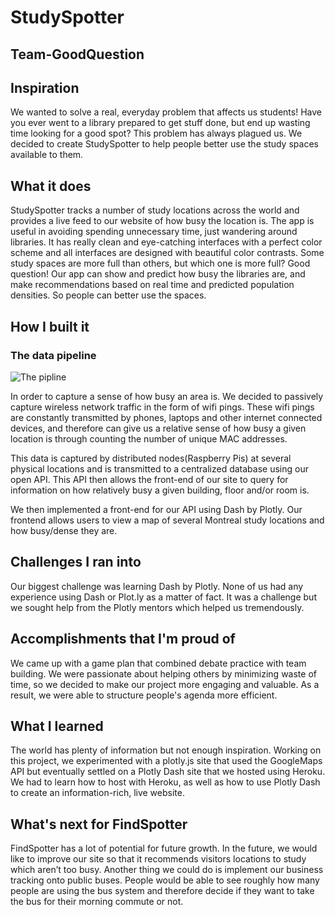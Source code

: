 # StudySpotter
## Team-GoodQuestion

## Inspiration
We wanted to solve a real, everyday problem that affects us students!  Have you ever went to a library prepared to get stuff done, but end up wasting time looking for a good spot?  This problem has always plagued us. We decided to create StudySpotter to help people better use the study spaces available to them. 


## What it does
StudySpotter tracks a number of study locations across the world and provides a live feed to our website of how busy the location is.  The app is useful in avoiding spending unnecessary time, just wandering around libraries. It has really clean and eye-catching interfaces with a perfect color scheme and all interfaces are designed with beautiful color contrasts. 
Some study spaces are more full than others, but which one is more full? Good question! Our app can show and predict how busy the libraries are, and make recommendations based on real time and predicted population densities. So people can better use the spaces.

## How I built it
### The data pipeline
![The pipline](http://samuellando.com/pipeline.png)

In order to  capture a sense of how busy an area is. We decided to passively capture wireless network traffic in the form of wifi pings. These wifi pings are constantly transmitted by phones, laptops and other internet connected devices, and therefore can give us a relative sense of how busy a given location is through counting the number of unique MAC addresses.

This data is captured by distributed nodes(Raspberry Pis) at several physical locations and is transmitted to a centralized database using our open API. This API then allows the front-end of our site to query for information on how relatively busy a given building, floor and/or room is.

We then implemented a front-end for our API using Dash by Plotly. Our frontend allows users to view a map of several Montreal study locations and how busy/dense they are.

## Challenges I ran into
Our biggest challenge was learning Dash by Plotly. None of us had any experience using Dash or Plot.ly as a matter of fact.  It was a challenge but we sought help from the Plotly mentors which helped us tremendously.  

## Accomplishments that I'm proud of
We came up with a game plan that combined debate practice with team building. We were passionate about helping others by minimizing waste of time, so we decided to make our project more engaging and valuable. As a result, we were able to structure people's agenda more efficient.

## What I learned
The world has plenty of information but not enough inspiration. 
Working on this project, we experimented with a plotly.js site that used the GoogleMaps API but eventually settled on a Plotly Dash site that we hosted using Heroku.  We had to learn how to host with Heroku, as well as how to use Plotly Dash to create an information-rich, live website.

## What's next for FindSpotter
FindSpotter has a lot of potential for future growth. In the future, we would like to improve our site so that it recommends visitors locations to study which aren’t too busy.  Another thing we could do is implement our business tracking onto public buses.  People would be able to see roughly how many people are using the bus system and therefore decide if they want to take the bus for their morning commute or not.

